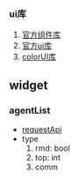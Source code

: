 
### ui库

1. [官方组件库](https://taro-docs.jd.com/taro/docs/components-desc.html)
1. [官方ui库](https://taro-ui.jd.com/#/)
1. [colorUI库](http://taro-ext.jd.com/plugin/view/5d11c8d6799d01c46376e2d1)


## widget

### agentList

* [requestApi](http://192.168.0.179:3000/project/66/interface/api/6550)
* type
    1. rmd: bool
    2. top: int
    2. comm
